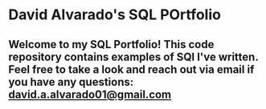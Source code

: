 # David Alvarado's SQL POrtfolio

## Welcome to my SQL Portfolio! This code repository contains examples of SQl I've written. Feel free to take a look and reach out via email if you have any questions: david.a.alvarado01@gmail.com
  
